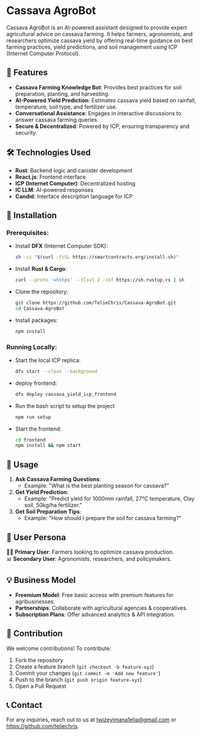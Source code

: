 # Cassava AgroBot

Cassava AgroBot is an AI-powered assistant designed to provide expert agricultural advice on cassava farming. It helps farmers, agronomists, and researchers optimize cassava yield by offering real-time guidance on best farming practices, yield predictions, and soil management using ICP (Internet Computer Protocol).

## 🚀 Features
- **Cassava Farming Knowledge Bot**: Provides best practices for soil preparation, planting, and harvesting.
- **AI-Powered Yield Prediction**: Estimates cassava yield based on rainfall, temperature, soil type, and fertilizer use.
- **Conversational Assistance**: Engages in interactive discussions to answer cassava farming queries.
- **Secure & Decentralized**: Powered by ICP, ensuring transparency and security.

## 🛠️ Technologies Used
- **Rust**: Backend logic and canister development
- **React.js**: Frontend interface
- **ICP (Internet Computer)**: Decentralized hosting
- **IC LLM**: AI-powered responses
- **Candid**: Interface description language for ICP

## 🔧 Installation
### Prerequisites:
- Install **DFX** (Internet Computer SDK):
  ```sh
  sh -ci "$(curl -fsSL https://smartcontracts.org/install.sh)"
  ```
- Install **Rust & Cargo**:
  ```sh
  curl --proto '=https' --tlsv1.2 -sSf https://sh.rustup.rs | sh
  ```
- Clone the repository:
  ```sh
  git clone https://github.com/TelieChris/Cassava-AgroBot.git
  cd Cassava-AgroBot
  ```
- Install packages:
  ```sh
  npm install
  ```

### Running Locally:
- Start the local ICP replica:
  ```sh
  dfx start --clean --background
  ```
- deploy frontend:
  ```sh
  dfx deploy cassava_yield_icp_frontend
  ```
- Run the bash script to setup the project
  ```sh
  npm run setup
  ```
- Start the frontend:
  ```sh
  cd frontend
  npm install && npm start
  ```

## 📌 Usage
1. **Ask Cassava Farming Questions**:
   - Example: "What is the best planting season for cassava?"
2. **Get Yield Prediction**:
   - Example: "Predict yield for 1000mm rainfall, 27°C temperature, Clay soil, 50kg/ha fertilizer."
3. **Get Soil Preparation Tips**:
   - Example: "How should I prepare the soil for cassava farming?"

## 👥 User Persona
👩‍🌾 **Primary User**: Farmers looking to optimize cassava production.  
📊 **Secondary User**: Agronomists, researchers, and policymakers.

## 💡 Business Model
- **Freemium Model**: Free basic access with premium features for agribusinesses.
- **Partnerships**: Collaborate with agricultural agencies & cooperatives.
- **Subscription Plans**: Offer advanced analytics & API integration.

## 🤝 Contribution
We welcome contributions! To contribute:
1. Fork the repository
2. Create a feature branch (`git checkout -b feature-xyz`)
3. Commit your changes (`git commit -m 'Add new feature'`)
4. Push to the branch (`git push origin feature-xyz`)
5. Open a Pull Request


## 📞 Contact
For any inquiries, reach out to us at twizeyimana1elia@gmail.com or https://github.com/teliechris.


